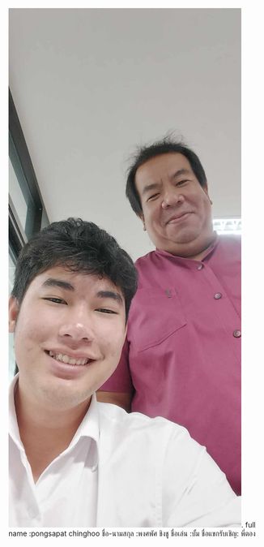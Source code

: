 ![alt text for screen readers](020.jpg "Text to show on mouseover").
full name :pongsapat chinghoo
ชื่อ-นามสกุล :พงศพัศ ชิงชู
ชื่อเล่น :บั้ม
ชื่อแขกรับเชิญ: พี่ตอง
